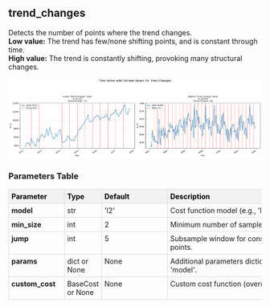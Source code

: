 ## trend_changes

Detects the number of points where the trend changes.  
**Low value:** The trend has few/none shifting points, and is constant through time.  
**High value:** The trend is constantly shifting, provoking many structural changes.


    
![png](trend_changes_output_5_0.png)
    



<h3>Parameters Table</h3>



<style type="text/css">
#T_9f13d th {
  background-color: #f2f2f2;
  color: black;
  font-weight: bold;
  text-align: left;
  border: 1px solid #ddd;
  padding: 5px;
}
#T_9f13d_row0_col0, #T_9f13d_row1_col0, #T_9f13d_row2_col0, #T_9f13d_row3_col0, #T_9f13d_row4_col0 {
  text-align: left;
  vertical-align: top;
  border: 1px solid #ddd;
  padding: 5px;
  min-width: 100px;
  font-weight: bold;
}
#T_9f13d_row0_col1, #T_9f13d_row1_col1, #T_9f13d_row2_col1, #T_9f13d_row3_col1, #T_9f13d_row4_col1 {
  text-align: left;
  vertical-align: top;
  border: 1px solid #ddd;
  padding: 5px;
  min-width: 60px;
}
#T_9f13d_row0_col2, #T_9f13d_row1_col2, #T_9f13d_row2_col2, #T_9f13d_row3_col2, #T_9f13d_row4_col2 {
  text-align: left;
  vertical-align: top;
  border: 1px solid #ddd;
  padding: 5px;
  min-width: 120px;
  white-space: normal;
  word-wrap: break-word;
}
#T_9f13d_row0_col3, #T_9f13d_row1_col3, #T_9f13d_row2_col3, #T_9f13d_row3_col3, #T_9f13d_row4_col3 {
  text-align: left;
  vertical-align: top;
  border: 1px solid #ddd;
  padding: 5px;
  min-width: 300px;
  max-width: 450px;
  white-space: normal;
  word-wrap: break-word;
}
</style>
<table id="T_9f13d">
  <thead>
    <tr>
      <th id="T_9f13d_level0_col0" class="col_heading level0 col0" >Parameter</th>
      <th id="T_9f13d_level0_col1" class="col_heading level0 col1" >Type</th>
      <th id="T_9f13d_level0_col2" class="col_heading level0 col2" >Default</th>
      <th id="T_9f13d_level0_col3" class="col_heading level0 col3" >Description</th>
    </tr>
  </thead>
  <tbody>
    <tr>
      <td id="T_9f13d_row0_col0" class="data row0 col0" >model</td>
      <td id="T_9f13d_row0_col1" class="data row0 col1" >str</td>
      <td id="T_9f13d_row0_col2" class="data row0 col2" >'l2'</td>
      <td id="T_9f13d_row0_col3" class="data row0 col3" >Cost function model (e.g., 'l1', 'l2', 'rbf')</td>
    </tr>
    <tr>
      <td id="T_9f13d_row1_col0" class="data row1 col0" >min_size</td>
      <td id="T_9f13d_row1_col1" class="data row1 col1" >int</td>
      <td id="T_9f13d_row1_col2" class="data row1 col2" >2</td>
      <td id="T_9f13d_row1_col3" class="data row1 col3" >Minimum number of samples in a segment.</td>
    </tr>
    <tr>
      <td id="T_9f13d_row2_col0" class="data row2 col0" >jump</td>
      <td id="T_9f13d_row2_col1" class="data row2 col1" >int</td>
      <td id="T_9f13d_row2_col2" class="data row2 col2" >5</td>
      <td id="T_9f13d_row2_col3" class="data row2 col3" >Subsample window for considering change points.</td>
    </tr>
    <tr>
      <td id="T_9f13d_row3_col0" class="data row3 col0" >params</td>
      <td id="T_9f13d_row3_col1" class="data row3 col1" >dict or None</td>
      <td id="T_9f13d_row3_col2" class="data row3 col2" >None</td>
      <td id="T_9f13d_row3_col3" class="data row3 col3" >Additional parameters dictionary for the cost 'model'.</td>
    </tr>
    <tr>
      <td id="T_9f13d_row4_col0" class="data row4 col0" >custom_cost</td>
      <td id="T_9f13d_row4_col1" class="data row4 col1" >BaseCost or None</td>
      <td id="T_9f13d_row4_col2" class="data row4 col2" >None</td>
      <td id="T_9f13d_row4_col3" class="data row4 col3" >Custom cost function (overrides 'model').</td>
    </tr>
  </tbody>
</table>


